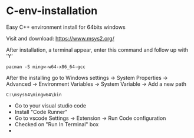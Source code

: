 # C-env-installation
Easy C++ environment install for 64bits windows

Visit and download: https://www.msys2.org/

After installation, a terminal appear, enter this command and follow up with 'Y'
```
pacman -S mingw-w64-x86_64-gcc
```

After the installing go to Windows settings -> System Properties -> Advanced -> Environment Variables -> System Variable -> Add a new path

```
C:\msys64\mingw64\bin
```

- Go to your visual studio code
- Install "Code Runner"
- Go to vscode Settings -> Extension -> Run Code configuration
- Checked on "Run In Terminal" box
- 
